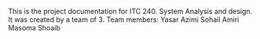 This is the project documentation for ITC 240. System Analysis and design. It was created by a team of 3.
Team members:
Yasar Azimi
Sohail Amiri
Masoma Shoaib
